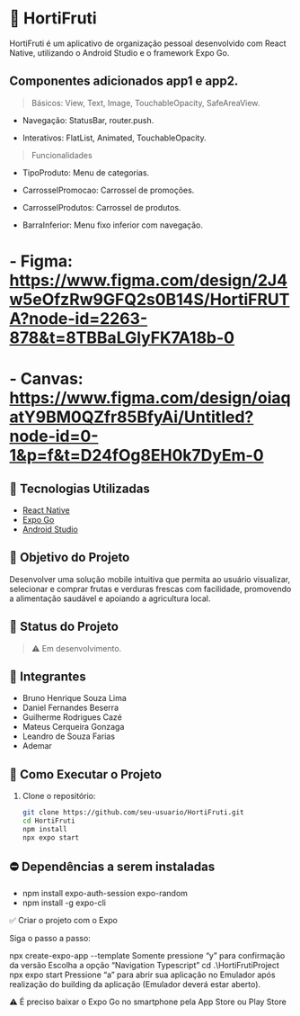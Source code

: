 # 🥦 HortiFruti

HortiFruti é um aplicativo de organização pessoal desenvolvido com React Native, utilizando o Android Studio e o framework Expo Go. 

## Componentes adicionados app1 e app2.
> Básicos: View, Text, Image, TouchableOpacity, SafeAreaView.

- Navegação: StatusBar, router.push.

- Interativos: FlatList, Animated, TouchableOpacity.

> Funcionalidades

- TipoProduto: Menu de categorias.

- CarrosselPromocao: Carrossel de promoções.

- CarrosselProdutos: Carrossel de produtos.

- BarraInferior: Menu fixo inferior com navegação.


# - Figma: https://www.figma.com/design/2J4w5eOfzRw9GFQ2s0B14S/HortiFRUTA?node-id=2263-878&t=8TBBaLGlyFK7A18b-0

# - Canvas: https://www.figma.com/design/oiaqatY9BM0QZfr85BfyAi/Untitled?node-id=0-1&p=f&t=D24fOg8EH0k7DyEm-0

## 📱 Tecnologias Utilizadas

- [React Native](https://reactnative.dev/)
- [Expo Go](https://expo.dev/)
- [Android Studio](https://developer.android.com/studio)

## 🧠 Objetivo do Projeto

Desenvolver uma solução mobile intuitiva que permita ao usuário visualizar, selecionar e comprar frutas e verduras frescas com facilidade, promovendo a alimentação saudável e apoiando a agricultura local. 

## 🚧 Status do Projeto

> ⚠️ Em desenvolvimento.

## 👥 Integrantes

- Bruno Henrique Souza Lima
- Daniel Fernandes Beserra
- Guilherme Rodrigues Cazé
- Mateus Cerqueira Gonzaga
- Leandro de Souza Farias
- Ademar

## 📌 Como Executar o Projeto

1. Clone o repositório:
   ```bash
   git clone https://github.com/seu-usuario/HortiFruti.git
   cd HortiFruti
   npm install
   npx expo start

## ⛔ Dependências a serem instaladas

- npm install expo-auth-session expo-random
- npm install -g expo-cli


✅ Criar o projeto com o Expo

Siga o passo a passo:

npx create-expo-app --template
Somente pressione “y” para confirmação da versão
Escolha a opção “Navigation Typescript”
cd .\HortiFrutiProject\
npx expo start
Pressione “a” para abrir sua aplicação no Emulador após realização do building da aplicação
(Emulador deverá estar aberto).

⚠️ É preciso baixar o Expo Go no smartphone pela App Store ou Play Store

